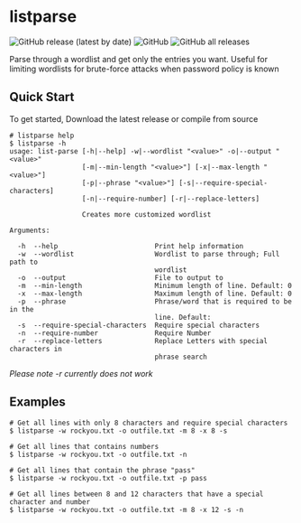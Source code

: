 # listparse
<img alt="GitHub release (latest by date)" src="https://img.shields.io/github/v/release/Kitchen-Kreations/listparse"> <img alt="GitHub" src="https://img.shields.io/github/license/Kitchen-Kreations/listparse"> <img alt="GitHub all releases" src="https://img.shields.io/github/downloads/Kitchen-Kreations/listparse/total">

Parse through a wordlist and get only the entries you want. Useful for limiting wordlists for brute-force attacks when password policy is known

## Quick Start
To get started, Download the latest release or compile from source

```
# listparse help
$ listparse -h
usage: list-parse [-h|--help] -w|--wordlist "<value>" -o|--output "<value>"
                  [-m|--min-length "<value>"] [-x|--max-length "<value>"]
                  [-p|--phrase "<value>"] [-s|--require-special-characters]
                  [-n|--require-number] [-r|--replace-letters]

                  Creates more customized wordlist

Arguments:

  -h  --help                        Print help information
  -w  --wordlist                    Wordlist to parse through; Full path to
                                    wordlist
  -o  --output                      File to output to
  -m  --min-length                  Minimum length of line. Default: 0
  -x  --max-length                  Maximum length of line. Default: 0
  -p  --phrase                      Phrase/word that is required to be in the
                                    line. Default:
  -s  --require-special-characters  Require special characters
  -n  --require-number              Require Number
  -r  --replace-letters             Replace Letters with special characters in
                                    phrase search
```
*Please note -r currently does not work*
## Examples
```
# Get all lines with only 8 characters and require special characters
$ listparse -w rockyou.txt -o outfile.txt -m 8 -x 8 -s
```

```
# Get all lines that contains numbers
$ listparse -w rockyou.txt -o outfile.txt -n
```

```
# Get all lines that contain the phrase "pass"
$ listparse -w rockyou.txt -o outfile.txt -p pass
```

```
# Get all lines between 8 and 12 characters that have a special character and number
$ listparse -w rockyou.txt -o outfile.txt -m 8 -x 12 -s -n
```
